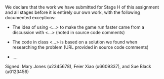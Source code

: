 We declare that the work we have submitted for Stage H of this assignment and all stages before it is entirely our own work, with the following documented exceptions:

* The idea of using <...> to make the game run faster came from a discussion with <...> (noted in source code comments)

* The code in class <...> is based on a solution we found when researching the problem (URL provided in source code comments)

* ....

Signed: Mary Jones (u2345678), Feier Xiao (u6609337), and Sue Black (u0123456)

